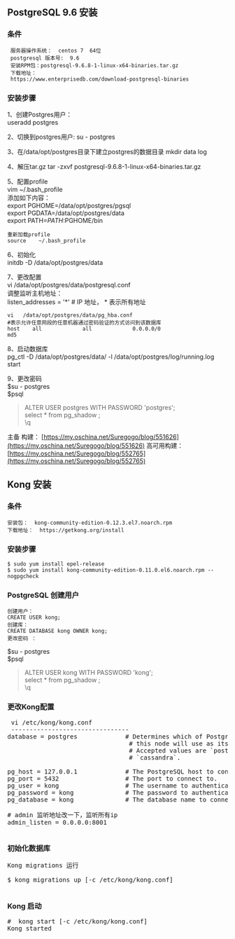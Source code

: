 ## PostgreSQL 9.6 安装

### 条件

     服务器操作系统：  centos 7  64位
     postgresql 版本号:  9.6
     安装RPM包：postgresql-9.6.8-1-linux-x64-binaries.tar.gz
     下载地址：
     https://www.enterprisedb.com/download-postgresql-binaries

### 安装步骤

   1、创建Postgres用户：  
      useradd postgres

  2、切换到postgres用户:
      su - postgres

  3、在/data/opt/postgres目录下建立postgres的数据目录
     mkdir  data   log  
     
 4、解压tar.gz
     tar -zxvf   postgresql-9.6.8-1-linux-x64-binaries.tar.gz
     
5、配置profile   
     vim ~/.bash_profile  
     添加如下内容：  
    export PGHOME=/data/opt/postgres/pgsql  
    export PGDATA=/data/opt/postgres/data  
    export PATH=$PATH:$PGHOME/bin  
    
    重新加载profile  
    source    ~/.bash_profile  
    
6、初始化   
    initdb -D  /data/opt/postgres/data
     
7、更改配置  
    vi   /data/opt/postgres/data/postgresql.conf  
    调整监听主机地址：  
    listen_addresses = '*'           #   IP 地址， * 表示所有地址  
    
    vi   /data/opt/postgres/data/pg_hba.conf  
    #表示允许任意网段的任意机器通过密码验证的方式访问到该数据库
    host    all             all             0.0.0.0/0                   md5
    
8、启动数据库  
   pg_ctl  -D  /data/opt/postgres/data/ -l /data/opt/postgres/log/running.log  start
   

9、更改密码  
    $su - postgres  
   $psql  
   > ALTER USER postgres WITH PASSWORD 'postgres';  
   > select * from pg_shadow ;  
   > \q
   
主备    构建：  [https://my.oschina.net/Suregogo/blog/551626](https://my.oschina.net/Suregogo/blog/551626)
高可用构建： [https://my.oschina.net/Suregogo/blog/552765](https://my.oschina.net/Suregogo/blog/552765)
   
## Kong 安装

### 条件  
    安装包：  kong-community-edition-0.12.3.el7.noarch.rpm
    下载地址：  https://getkong.org/install


### 安装步骤  

    $ sudo yum install epel-release
    $ sudo yum install kong-community-edition-0.11.0.el6.noarch.rpm --nogpgcheck


### PostgreSQL 创建用户
    创建用户：  
    CREATE USER kong;    
    创建库：  
    CREATE DATABASE kong OWNER kong;
    更改密码 ：  
   $su - postgres  
   $psql  
   > ALTER USER kong WITH PASSWORD 'kong';  
   > select * from pg_shadow ;  
   > \q


### 更改Kong配置  
<pre>
 vi /etc/kong/kong.conf 
 --------------------------------
database = postgres             # Determines which of PostgreSQL or Cassandra
                                 # this node will use as its datastore.
                                 # Accepted values are `postgres` and
                                 # `cassandra`.

pg_host = 127.0.0.1             # The PostgreSQL host to connect to.
pg_port = 5432                  # The port to connect to.
pg_user = kong                  # The username to authenticate if required.
pg_password = kong              # The password to authenticate if required.
pg_database = kong              # The database name to connect to.

# admin 监听地址改一下，监听所有ip
admin_listen = 0.0.0.0:8001

</pre>


### 初始化数据库
<pre>
Kong migrations 运行 

$ kong migrations up [-c /etc/kong/kong.conf]

</pre>

### Kong 启动  
<pre>
#  kong start [-c /etc/kong/kong.conf]
Kong started

</pre>












